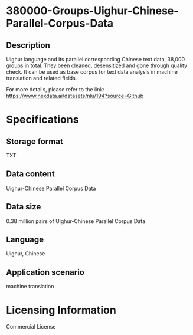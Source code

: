 # 380000-Groups-Uighur-Chinese-Parallel-Corpus-Data

## Description
Uighur language and its parallel corresponding Chinese text data, 38,000 groups in total. They been cleaned, desensitized and gone through quality check. It can be used as base corpus for text data analysis in machine translation and related fields.

For more details, please refer to the link: https://www.nexdata.ai/datasets/nlu/194?source=Github


# Specifications
## Storage format
TXT
## Data content
Uighur-Chinese Parallel Corpus Data
## Data size
0.38 million pairs of Uighur-Chinese Parallel Corpus Data
## Language
Uighur, Chinese
## Application scenario
machine translation
# Licensing Information
Commercial License
